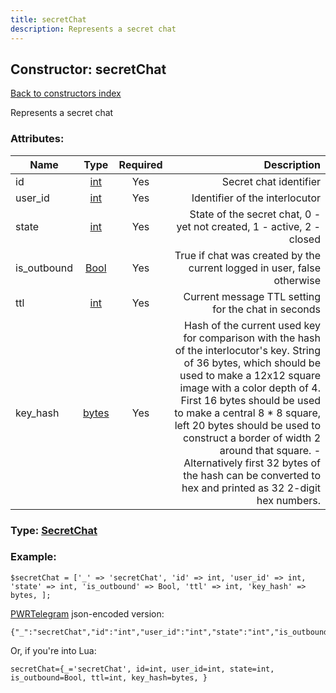 ```yaml
---
title: secretChat
description: Represents a secret chat
---
```

## Constructor: secretChat  
[Back to constructors index](index.md)



Represents a secret chat

### Attributes:

| Name     |    Type       | Required | Description |
|----------|:-------------:|:--------:|------------:|
|id|[int](../types/int.md) | Yes|Secret chat identifier|
|user\_id|[int](../types/int.md) | Yes|Identifier of the interlocutor|
|state|[int](../types/int.md) | Yes|State of the secret chat, 0 - yet not created, 1 - active, 2 - closed|
|is\_outbound|[Bool](../types/Bool.md) | Yes|True if chat was created by the current logged in user, false otherwise|
|ttl|[int](../types/int.md) | Yes|Current message TTL setting for the chat in seconds|
|key\_hash|[bytes](../types/bytes.md) | Yes|Hash of the current used key for comparison with the hash of the interlocutor's key. String of 36 bytes, which should be used to make a 12x12 square image with a color depth of 4. First 16 bytes should be used to make a central 8 * 8 square, left 20 bytes should be used to construct a border of width 2 around that square. -Alternatively first 32 bytes of the hash can be converted to hex and printed as 32 2-digit hex numbers.|



### Type: [SecretChat](../types/SecretChat.md)


### Example:

```
$secretChat = ['_' => 'secretChat', 'id' => int, 'user_id' => int, 'state' => int, 'is_outbound' => Bool, 'ttl' => int, 'key_hash' => bytes, ];
```  

[PWRTelegram](https://pwrtelegram.xyz) json-encoded version:

```
{"_":"secretChat","id":"int","user_id":"int","state":"int","is_outbound":"Bool","ttl":"int","key_hash":"bytes"}
```


Or, if you're into Lua:  


```
secretChat={_='secretChat', id=int, user_id=int, state=int, is_outbound=Bool, ttl=int, key_hash=bytes, }

```


